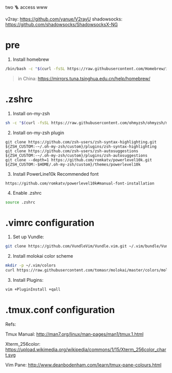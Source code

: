two 🪜 access www

v2ray: https://github.com/yanue/V2rayU
shadowsocks: https://github.com/shadowsocks/ShadowsocksX-NG

# pre

1. Install homebrew

```sh
/bin/bash -c "$(curl -fsSL https://raw.githubusercontent.com/Homebrew/install/HEAD/install.sh)"
```

> in China: https://mirrors.tuna.tsinghua.edu.cn/help/homebrew/

# .zshrc

1. Install on-my-zsh

```sh
sh -c "$(curl -fsSL https://raw.githubusercontent.com/ohmyzsh/ohmyzsh/master/tools/install.sh)"
```

2. Install on-my-zsh plugin
```
git clone https://github.com/zsh-users/zsh-syntax-highlighting.git ${ZSH_CUSTOM:-~/.oh-my-zsh/custom}/plugins/zsh-syntax-highlighting
git clone https://github.com/zsh-users/zsh-autosuggestions ${ZSH_CUSTOM:-~/.oh-my-zsh/custom}/plugins/zsh-autosuggestions
git clone --depth=1 https://github.com/romkatv/powerlevel10k.git ${ZSH_CUSTOM:-$HOME/.oh-my-zsh/custom}/themes/powerlevel10k
```

3. Install PowerLine10k Recommended font

```url
https://github.com/romkatv/powerlevel10k#manual-font-installation
```

4. Enable .zshrc

```sh
source .zshrc
```

# .vimrc configuration

1. Set up Vundle:

```sh
git clone https://github.com/VundleVim/Vundle.vim.git ~/.vim/bundle/Vundle.vim
```

2. Install molokai color scheme

```sh
mkdir -p ~/.vim/colors
curl https://raw.githubusercontent.com/tomasr/molokai/master/colors/molokai.vim > ~/.vim/colors/molokai.vim
```

3. Install Plugins:

```sh
vim +PluginInstall +qall
```

# .tmux.conf configuration

Refs:

Tmux Manual: http://man7.org/linux/man-pages/man1/tmux.1.html

Xterm_256color: https://upload.wikimedia.org/wikipedia/commons/1/15/Xterm_256color_chart.svg

Vim Pane: http://www.deanbodenham.com/learn/tmux-pane-colours.html
